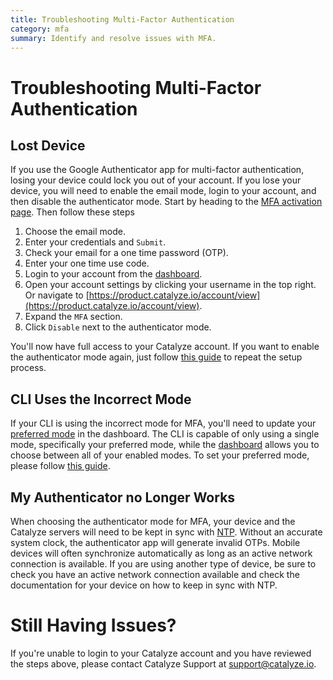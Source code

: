 ```yaml
---
title: Troubleshooting Multi-Factor Authentication
category: mfa
summary: Identify and resolve issues with MFA.
---
```


# Troubleshooting Multi-Factor Authentication

## Lost Device

If you use the Google Authenticator app for multi-factor authentication, losing your device could lock you out of your account. If you lose your device, you will need to enable the email mode, login to your account, and then disable the authenticator mode. Start by heading to the [MFA activation page](https://product.catalyze.io/account/mfa/activate?type=email). Then follow these steps

1. Choose the email mode.
2. Enter your credentials and `Submit`.
3. Check your email for a one time password (OTP).
4. Enter your one time use code.
5. Login to your account from the [dashboard](https://product.catalyze.io/account).
6. Open your account settings by clicking your username in the top right. Or navigate to [https://product.catalyze.io/account/view](https://product.catalyze.io/account/view).
7. Expand the `MFA` section.
8. Click `Disable` next to the authenticator mode.

You'll now have full access to your Catalyze account. If you want to enable the authenticator mode again, just follow [this guide](/stratum/articles/guides/enable-multi-factor-auth#adding-additional-factors) to repeat the setup process.

## CLI Uses the Incorrect Mode

If your CLI is using the incorrect mode for MFA, you'll need to update your [preferred mode](/stratum/articles/guides/enable-multi-factor-auth#preferred-mode) in the dashboard. The CLI is capable of only using a single mode, specifically your preferred mode, while the [dashboard](https://product.catalyze.io/account) allows you to choose between all of your enabled modes. To set your preferred mode, please follow [this guide](/stratum/articles/guides/enable-multi-factor-auth#preferred-mode).

## My Authenticator no Longer Works

When choosing the authenticator mode for MFA, your device and the Catalyze servers will need to be kept in sync with [NTP](http://www.ntp.org). Without an accurate system clock, the authenticator app will generate invalid OTPs. Mobile devices will often synchronize automatically as long as an active network connection is available. If you are using another type of device, be sure to check you have an active network connection available and check the documentation for your device on how to keep in sync with NTP.

# Still Having Issues?

If you're unable to login to your Catalyze account and you have reviewed the steps above, please contact Catalyze Support at [support@catalyze.io](mailto:support@catalyze.io).
